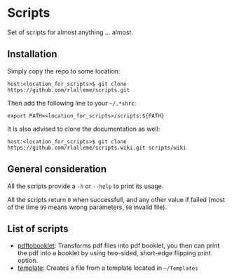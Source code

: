 Scripts
=======

Set of scripts for almost anything ... almost.



Installation
------------

Simply copy the repo to some location:

	host:<location_for_scripts>$ git clone https://github.com/rlalleme/scripts.git

Then add the following line to your `~/.*shrc`:

	export PATH=<location_for_scripts>/scripts:${PATH}

It is also advised to clone the documentation as well:

	host:<location_for_scripts>$ git clone https://github.com/rlalleme/scripts.wiki.git scripts/wiki




General consideration
---------------------

All the scripts provide a `-h` or `--help` to print its usage.

All the scripts return `0` when successfull, and any other value if failed (most of the time `99` means wrong parameters, `98` invalid file).



List of scripts
---------------

 - [pdftobooklet](/pdftobooklet): Transforms pdf files into pdf booklet, you then can print the pdf into a booklet by using two-sided, short-edge flipping print option.
 - [template](https://github.com/rlalleme/scripts/wiki/template): Creates a file from a template located in `~/Templates`